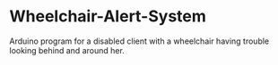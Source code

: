 # Wheelchair-Alert-System
Arduino program for a disabled client with a wheelchair having trouble looking behind and around her.

